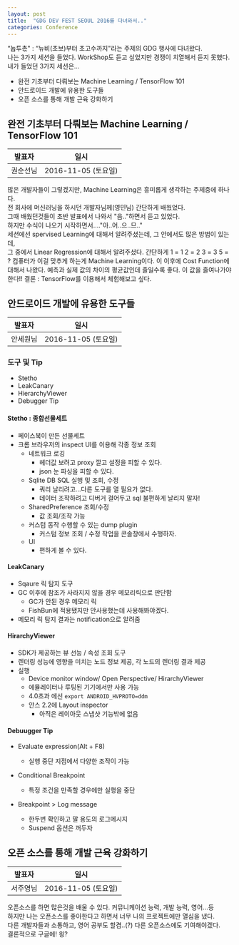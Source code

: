 ```yaml
---
layout: post
title:  "GDG DEV FEST SEOUL 2016를 다녀와서.."
categories: Conference
---
```


“늅투촋" : “뉴비(초보)부터 초고수까지"라는 주제의 GDG 행사에 다녀왔다.  
나는 3가지 세션을 들었다. WorkShop도 듣고 싶었지만 경쟁이 치열해서 듣지 못했다.  
내가 들었던 3가지 세션은...  

* 완전 기초부터 다뤄보는 Machine Learning / TensorFlow 101
* 안드로이드 개발에 유용한 도구들
* 오픈 소스를 통해 개발 근육 강화하기


## 완전 기초부터 다뤄보는 Machine Learning / TensorFlow 101

|발표자|일시|
|---|---|
|권순선님 |2016-11-05 (토요일) |

많은 개발자들이 그렇겠지만, Machine Learning은 흥미롭게 생각하는 주제중에 하나다.   
전 회사에 머신러닝을 하시던 개발자님께(영민님) 간단하게 배웠었다.  
그때 배웠던것들이 초반 발표에서 나와서 "음.."하면서 듣고 있었다.   
하지만 수식이 나오기 시작하면서...."아..어..으..므.."  
세션에선 spervised Learning에 대해서 알려주셨는데, 그 안에서도 많은 방법이 있는데,   
그 중에서 Linear Regression에 대해서 알려주셨다.
간단하게 
1 = 1
2 = 2
3 = 3
5 = ?
컴퓨터가 이걸 맞추게 하는게 Machine Learning이다.
이 이후에 Cost Function에 대해서 나왔다. 
예측과 실제 값의 차이의 평균값인데 줄일수록 좋다. 이 값을 줄여나가야한다!!
결론 : TensorFlow를 이용해서 체험해보고 싶다.

## 안드로이드 개발에 유용한 도구들

|발표자|일시|
|---|---|
|안세원님 |2016-11-05 (토요일) |

### 도구 및 Tip

* Stetho
* LeakCanary
* HierarchyViewer
* Debugger Tip


#### Stetho : 종합선물세트

* 페이스북이 만든 선물세트
* 크롬 브라우저의 inspect UI를 이용해 각종 정보 조회
  * 네트워크 로깅
    * 헤더값 보려고 proxy 깔고 설정을 피할 수 있다.
    * json 눈 파싱을 피할 수 있다.
  * Sqlite DB SQL 실행 및 조회, 수정
    * 쿼리 날리려고...다른 도구를 열 필요가 없다.
    * 데이터 조작하려고 디버거 걸어두고 sql 불편하게 날리지 말자!
  * SharedPreference 조회/수정
    * 값 조회/조작 가능
  * 커스텀 동작 수행할 수 있는 dump plugin
    * 커스텀 정보 조회 / 수정 작업을 콘솔창에서 수행하자. 
  * UI
    * 편하게 볼 수 있다.
     

#### LeakCanary

* Sqaure 릭 탐지 도구
* GC 이후에 참조가 사라지지 않을 경우 메모리릭으로 판단함
  * GC가 안된 경우 메모리 릭  
  * FishBun에 적용됐지만 안사용했는데 사용해봐야겠다.
* 메모리 릭 탐지 결과는 notification으로 알려줌

#### HirarchyViewer

* SDK가 제공하는 뷰 선능 / 속성 조회 도구
* 렌더링 성능에 영향을 미치는 노드 정보 제공, 각 노드의 렌더링 결과 제공
* 실행
  * Device monitor window/ Open Perspective/ HirarchyViewer
  * 에뮬레이터나 루팅된 기기에서만 사용 가능
  * 4.0초과 에선 `export ANDROID_HVPROTO=ddm`
  * 안스 2.2에 Layout inspector
    * 아직은 레이아웃 스냅샷 기능밖에 없음

#### Debuugger Tip

* Evaluate expression(Alt + F8)
  * 실행 중단 지점에서 다양한 조작이 가능

* Conditional Breakpoint
  * 특정 조건을 만족할 경우에만 실행을 중단
  
* Breakpoint > Log message
  * 한두번 확인하고 말 용도의 로그메시지
  * Suspend 옵션은 꺼두자
    
## 오픈 소스를 통해 개발 근육 강화하기

|발표자|일시|
|---|---|
|서주영님 |2016-11-05 (토요일) |

오픈소스를 하면 많은것을 배울 수 있다. 커뮤니케이션 능력, 개발 능력, 영어...등   
하지만 나는 오픈소스를 좋아한다고 하면서 너무 나의 프로젝트에만 열심을 냈다.    
다른 개발자들과 소통하고, 영어 공부도 할겸..(?) 다른 오픈소스에도 기여해야겠다.   
결론적으로 구글에! 읭?